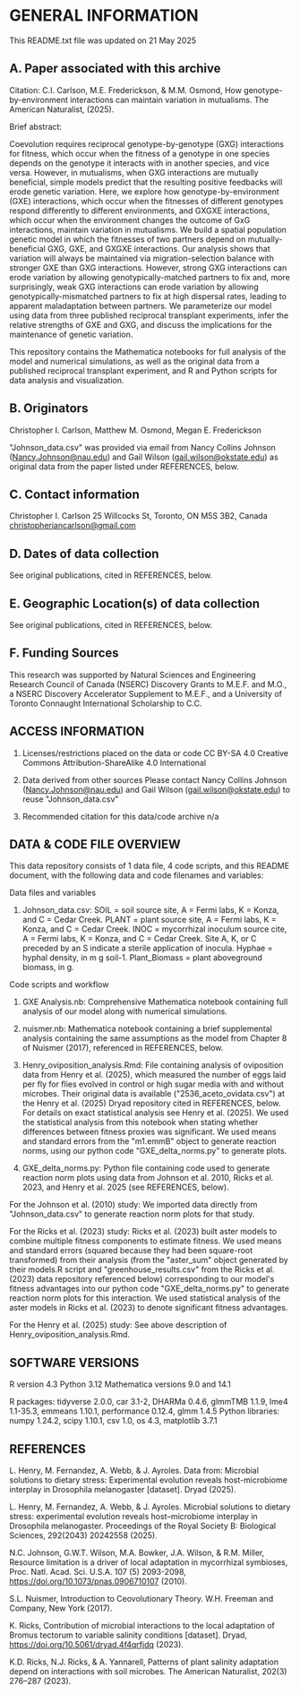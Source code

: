 # GENERAL INFORMATION
This README.txt file was updated on 21 May 2025

## A. Paper associated with this archive
Citation: C.I. Carlson, M.E. Frederickson, & M.M. Osmond, How genotype-by-environment interactions can maintain variation in mutualisms. The American Naturalist, (2025). 

Brief abstract: 

Coevolution requires reciprocal genotype-by-genotype (GXG) interactions for fitness, which occur when the fitness of a genotype in one species depends on the genotype it interacts with in another species, and vice versa. However, in mutualisms, when GXG interactions are mutually beneficial, simple models predict that the resulting positive feedbacks will erode genetic variation. Here, we explore how genotype-by-environment (GXE) interactions, which occur when the fitnesses of different genotypes respond differently to different environments, and GXGXE interactions, which occur when the environment changes the outcome of GxG interactions, maintain variation in mutualisms. We build a spatial population genetic model in which the fitnesses of two partners depend on mutually-beneficial GXG, GXE, and GXGXE interactions. Our analysis shows that variation will always be maintained via migration-selection balance with stronger GXE than GXG interactions. However, strong GXG interactions can erode variation by allowing genotypically-matched partners to fix and, more surprisingly, weak GXG interactions can erode variation by allowing genotypically-mismatched partners to fix at high dispersal rates, leading to apparent maladaptation between partners. We parameterize our model using data from three published reciprocal transplant experiments, infer the relative strengths of GXE and GXG, and discuss the implications for the maintenance of genetic variation.

This repository contains the Mathematica notebooks for full analysis of the model and numerical simulations, as well as the original data from a published reciprocal transplant experiment, and R and Python scripts for data analysis and visualization.

## B. Originators
Christopher I. Carlson, Matthew M. Osmond, Megan E. Frederickson

"Johnson_data.csv" was provided via email from Nancy Collins Johnson (Nancy.Johnson@nau.edu) and Gail Wilson (gail.wilson@okstate.edu) as original data from the paper listed under REFERENCES, below. 

## C. Contact information
Christopher I. Carlson
25 Willcocks St, Toronto, ON M5S 3B2, Canada
christopheriancarlson@gmail.com

## D. Dates of data collection
See original publications, cited in REFERENCES, below.

## E. Geographic Location(s) of data collection
See original publications, cited in REFERENCES, below.

## F. Funding Sources
This research was supported by Natural Sciences and Engineering Research Council of Canada (NSERC) Discovery Grants to M.E.F. and M.O., a NSERC Discovery Accelerator Supplement to M.E.F., and a University of Toronto Connaught International Scholarship to C.C. 

## ACCESS INFORMATION
1. Licenses/restrictions placed on the data or code
CC BY-SA 4.0 Creative Commons Attribution-ShareAlike 4.0 International

2. Data derived from other sources
Please contact Nancy Collins Johnson (Nancy.Johnson@nau.edu) and Gail Wilson (gail.wilson@okstate.edu) to reuse "Johnson_data.csv"

3. Recommended citation for this data/code archive
n/a 

## DATA & CODE FILE OVERVIEW
This data repository consists of 1 data file, 4 code scripts, and this README document, with the following data and code filenames and variables:

Data files and variables
1. Johnson_data.csv:
SOIL = soil source site, A = Fermi labs, K = Konza, and C = Cedar Creek. 
PLANT = plant source site, A = Fermi labs, K = Konza, and C = Cedar Creek. 
INOC = mycorrhizal inoculum source cite, A = Fermi labs, K = Konza, and C = Cedar Creek. Site A, K, or C preceded by an S indicate a sterile application of inocula. 
Hyphae =  hyphal density, in m g soil-1. 
Plant_Biomass = plant aboveground biomass, in g. 

Code scripts and workflow
1. GXE Analysis.nb: Comprehensive Mathematica notebook containing full analysis of our model along with numerical simulations. 

2. nuismer.nb: Mathematica notebook containing a brief supplemental analysis containing the same assumptions as the model from Chapter 8 of Nuismer (2017), referenced in REFERENCES, below. 

3. Henry_oviposition_analysis.Rmd: File containing analysis of oviposition data from Henry et al. (2025), which measured the number of eggs laid per fly for flies evolved in control or high sugar media with and without microbes. Their original data is available ("2536_aceto_ovidata.csv") at the Henry et al. (2025) Dryad repository cited in REFERENCES, below. For details on exact statistical analysis see Henry et al. (2025). We used the statistical analysis from this notebook when stating whether differences between fitness proxies was significant. We used means and standard errors from the "m1.emmB" object to generate reaction norms, using our python code "GXE_delta_norms.py" to generate plots. 

4. GXE_delta_norms.py: Python file containing code used to generate reaction norm plots using data from Johnson et al. 2010, Ricks et al. 2023, and Henry et al. 2025 (see REFERENCES, below). 

For the Johnson et al. (2010) study: We imported data directly from "Johnson_data.csv" to generate reaction norm plots for that study. 

For the Ricks et al. (2023) study: Ricks et al. (2023) built aster models to combine multiple fitness components to estimate  fitness. We used means and standard errors (squared because they had been square-root transformed) from their analysis (from the "aster_sum" object generated by their models.R script and "greenhouse_results.csv" from the Ricks et al. (2023) data repository referenced below) corresponding to our model's fitness advantages into our python code "GXE_delta_norms.py" to generate reaction norm plots for this interaction. We used statistical analysis of the aster models in Ricks et al. (2023) to denote significant fitness advantages. 

For the Henry et al. (2025) study: See above description of Henry_oviposition_analysis.Rmd.

## SOFTWARE VERSIONS
R version 4.3
Python 3.12
Mathematica versions 9.0 and 14.1

R packages: tidyverse 2.0.0, car 3.1-2, DHARMa 0.4.6, glmmTMB 1.1.9, lme4 1.1-35.3, emmeans 1.10.1, performance 0.12.4, glmm 1.4.5
Python libraries: numpy 1.24.2, scipy 1.10.1, csv 1.0, os 4.3, matplotlib 3.7.1

## REFERENCES
L. Henry, M. Fernandez, A. Webb, & J. Ayroles. Data from: Microbial solutions to dietary stress: Experimental evolution reveals host-microbiome interplay in Drosophila melanogaster [dataset]. Dryad (2025).

L. Henry, M. Fernandez, A. Webb, & J. Ayroles.  Microbial solutions to dietary stress: experimental evolution reveals host–microbiome interplay in Drosophila melanogaster. Proceedings of the Royal Society B: Biological Sciences, 292(2043) 20242558 (2025).

N.C. Johnson, G.W.T. Wilson, M.A. Bowker, J.A. Wilson, & R.M. Miller, Resource limitation is a driver of local adaptation in mycorrhizal symbioses, Proc. Natl. Acad. Sci. U.S.A. 107 (5) 2093-2098, https://doi.org/10.1073/pnas.0906710107 (2010).

S.L. Nuismer, Introduction to Ceovolutionary Theory. W.H. Freeman and Company, New York (2017). 

K. Ricks, Contribution of microbial interactions to the local adaptation of Bromus tectorum to variable salinity conditions [dataset]. Dryad, https://doi.org/10.5061/dryad.4f4qrfjdq (2023).

K.D. Ricks, N.J. Ricks, & A. Yannarell, Patterns of plant salinity adaptation depend on interactions with soil microbes. The American Naturalist, 202(3) 276–287 (2023). 




